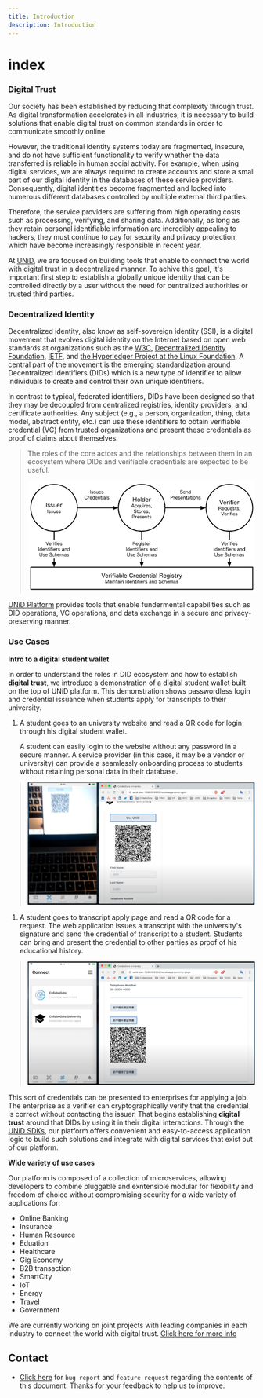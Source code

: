 ```yaml
---
title: Introduction
description: Introduction
---
```


# index

### Digital Trust

Our society has been established by reducing that complexity through trust. As digital transformation accelerates in all industries, it is necessary to build solutions that enable digital trust on common standards in order to communicate smoothly online.

However, the traditional identity systems today are fragmented, insecure, and do not have sufficient functionality to verify whether the data transferred is reliable in human social activity. For example, when using digital services, we are always required to create accounts and store a small part of our digital identity in the databases of these service providers. Consequently, digital identities become fragmented and locked into numerous different databases controlled by multiple external third parties.

Therefore, the service providers are suffering from high operating costs such as processing, verifying, and sharing data. Additionally, as long as they retain personal identifiable information are incredibly appealing to hackers, they must continue to pay for security and privacy protection, which have become increasingly responsible in recent year.

At [UNiD](https://github.com/getunid/unid-docs/tree/e7fb1b3ad25103722358ceeb45984bbaf95da3da/content/unid/README.md), we are focused on building tools that enable to connect the world with digital trust in a decentralized manner. To achive this goal, it's important first step to establish a globally unique identity that can be controlled directly by a user without the need for centralized authorities or trusted third parties.

### Decentralized Identity

Decentralized identity, also know as self-sovereign identity \(SSI\), is a digital movement that evolves digital identity on the Internet based on open web standards at organizations such as the [W3C](https://www.w3.org/), [Decentralized Identity Foundation](https://identity.foundation/), [IETF](https://ietf.org/), and [the Hyperledger Project at the Linux Foundation](https://www.hyperledger.org/). A central part of the movement is the emerging standardization around Decentralized Identifiers \(DIDs\) which is a new type of identifier to allow individuals to create and control their own unique identifiers.

In contrast to typical, federated identifiers, DIDs have been designed so that they may be decoupled from centralized registries, identity providers, and certificate authorities. Any subject \(e.g., a person, organization, thing, data model, abstract entity, etc.\) can use these identifiers to obtain verifiable credential \(VC\) from trusted organizations and present these credentials as proof of claims about themselves.

> The roles of the core actors and the relationships between them in an ecosystem where DIDs and verifiable credentials are expected to be useful.
>
> ![DID Ecosystem Overview](../.gitbook/assets/did-map.png)

[UNiD Platform](https://github.com/getunid/unid-docs/tree/e7fb1b3ad25103722358ceeb45984bbaf95da3da/content/unid/README.md) provides tools that enable fundermental capabilities such as DID operations, VC operations, and data exchange in a secure and privacy-preserving manner.

### Use Cases

**Intro to a digital student wallet**

In order to understand the roles in DID ecosystem and how to establish **digital trust**, we introduce a demonstration of a digital student wallet built on the top of UNiD platform. This demonstration shows passwordless login and credential issuance when students apply for transcripts to their university.

1. A student goes to an university website and read a QR code for login through his digital student wallet.

   A student can easily login to the website without any password in a secure manner. A service provider \(in this case, it may be a vendor or university\) can provide a seamlessly onboarding process to students without retaining personal data in their database.

> ![UNiD DID Authentication](../.gitbook/assets/demo-unid-login.png)

1. A student goes to transcript apply page and read a QR code for a request. The web application issues a transcript with the university's signature and send the credential of transcript to a student. Students can bring and present the credential to other parties as proof of his educational history.

> ![Use Case Student Wallet](../.gitbook/assets/demo-unid-credential.png)

This sort of credentials can be presented to enterprises for applying a job. The enterprise as a verifier can cryptographically verify that the credential is correct without contacting the issuer. That begins establishing **digital trust** around that DIDs by using it in their digital interactions. Through the [UNiD SDKs](https://github.com/getunid/unid-docs/tree/e7fb1b3ad25103722358ceeb45984bbaf95da3da/content/unid/3-extensions/README.md), our platform offers convenient and easy-to-access application logic to build such solutions and integrate with digital services that exist out of our platform.

**Wide variety of use cases**

Our platform is composed of a collection of microservices, allowing developers to combine pluggable and exntensible modular for flexibility and freedom of choice without compromising security for a wide variety of applications for:

* Online Banking
* Insurance
* Human Resource
* Eduation
* Healthcare
* Gig Economy
* B2B transaction
* SmartCity
* IoT
* Energy
* Travel
* Government

We are currently working on joint projects with leading companies in each industry to connect the world with digital trust. [Click here for more info](https://collabogate.com)

## Contact

* [Click here](https://github.com/getunid/unid-docs/issues/new/choose) for `bug report` and `feature request` regarding the contents of this document. Thanks for your feedback to help us to improve.

